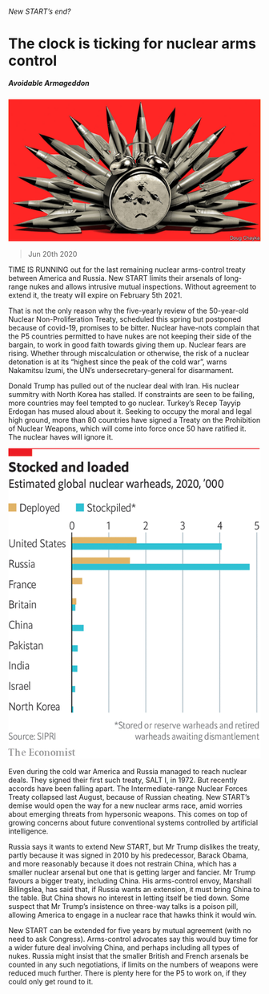 ###### New START’s end?

# The clock is ticking for nuclear arms control 

##### Avoidable Armageddon 

![image](images/20200620_SRD004.jpg) 

> Jun 20th 2020 

TIME IS RUNNING out for the last remaining nuclear arms-control treaty between America and Russia. New START limits their arsenals of long-range nukes and allows intrusive mutual inspections. Without agreement to extend it, the treaty will expire on February 5th 2021.

That is not the only reason why the five-yearly review of the 50-year-old Nuclear Non-Proliferation Treaty, scheduled this spring but postponed because of covid-19, promises to be bitter. Nuclear have-nots complain that the P5 countries permitted to have nukes are not keeping their side of the bargain, to work in good faith towards giving them up. Nuclear fears are rising. Whether through miscalculation or otherwise, the risk of a nuclear detonation is at its “highest since the peak of the cold war”, warns Nakamitsu Izumi, the UN’s undersecretary-general for disarmament.


Donald Trump has pulled out of the nuclear deal with Iran. His nuclear summitry with North Korea has stalled. If constraints are seen to be failing, more countries may feel tempted to go nuclear. Turkey’s Recep Tayyip Erdogan has mused aloud about it. Seeking to occupy the moral and legal high ground, more than 80 countries have signed a Treaty on the Prohibition of Nuclear Weapons, which will come into force once 50 have ratified it. The nuclear haves will ignore it.

![image](images/20200620_SRC705.png) 


Even during the cold war America and Russia managed to reach nuclear deals. They signed their first such treaty, SALT I, in 1972. But recently accords have been falling apart. The Intermediate-range Nuclear Forces Treaty collapsed last August, because of Russian cheating. New START’s demise would open the way for a new nuclear arms race, amid worries about emerging threats from hypersonic weapons. This comes on top of growing concerns about future conventional systems controlled by artificial intelligence. 

Russia says it wants to extend New START, but Mr Trump dislikes the treaty, partly because it was signed in 2010 by his predecessor, Barack Obama, and more reasonably because it does not restrain China, which has a smaller nuclear arsenal but one that is getting larger and fancier. Mr Trump favours a bigger treaty, including China. His arms-control envoy, Marshall Billingslea, has said that, if Russia wants an extension, it must bring China to the table. But China shows no interest in letting itself be tied down. Some suspect that Mr Trump’s insistence on three-way talks is a poison pill, allowing America to engage in a nuclear race that hawks think it would win.

New START can be extended for five years by mutual agreement (with no need to ask Congress). Arms-control advocates say this would buy time for a wider future deal involving China, and perhaps including all types of nukes. Russia might insist that the smaller British and French arsenals be counted in any such negotiations, if limits on the numbers of weapons were reduced much further. There is plenty here for the P5 to work on, if they could only get round to it.

